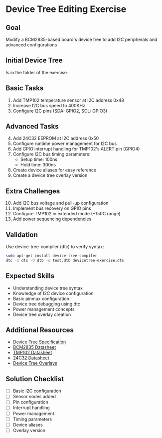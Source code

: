 # Device Tree Editing Exercise

## Goal
Modify a BCM2835-based board's device tree to add I2C peripherals and advanced configurations

## Initial Device Tree

Is in the folder of the exercise.

## Basic Tasks
1. Add TMP102 temperature sensor at I2C address 0x48
2. Increase I2C bus speed to 400KHz
3. Configure I2C pins (SDA: GPIO2, SCL: GPIO3)

## Advanced Tasks
4. Add 24C32 EEPROM at I2C address 0x50
5. Configure runtime power management for I2C bus
6. Add GPIO interrupt handling for TMP102's ALERT pin (GPIO4)
7. Configure I2C bus timing parameters:
   - Setup time: 100ns
   - Hold time: 300ns
8. Create device aliases for easy reference
9. Create a device tree overlay version

## Extra Challenges
10. Add I2C bus voltage and pull-up configuration
11. Implement bus recovery on GPIO pins
12. Configure TMP102 in extended mode (+150C range)
13. Add power sequencing dependencies

## Validation
Use device-tree-compiler (dtc) to verify syntax:
```bash
sudo apt-get install device-tree-compiler
dtc -I dts -O dtb -o test.dtb devicetree-exercise.dts
```

## Expected Skills
* Understanding device tree syntax
* Knowledge of I2C device configuration
* Basic pinmux configuration
* Device tree debugging using dtc
* Power management concepts
* Device tree overlay creation

## Additional Resources
* [Device Tree Specification](https://www.devicetree.org/specifications/)
* [BCM2835 Datasheet](https://www.raspberrypi.org/documentation/hardware/raspberrypi/bcm2835/BCM2835-ARM-Peripherals.pdf)
* [TMP102 Datasheet](https://www.ti.com/lit/ds/symlink/tmp102.pdf)
* [24C32 Datasheet](https://ww1.microchip.com/downloads/en/DeviceDoc/doc0336.pdf)
* [Device Tree Overlays](https://www.kernel.org/doc/html/latest/devicetree/overlay-notes.html)

## Solution Checklist
- [ ] Basic I2C configuration
- [ ] Sensor nodes added
- [ ] Pin configuration
- [ ] Interrupt handling
- [ ] Power management
- [ ] Timing parameters
- [ ] Device aliases
- [ ] Overlay version
